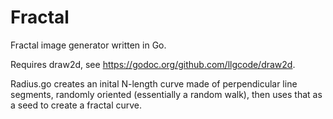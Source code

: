 # Fractal

Fractal image generator written in Go.

Requires draw2d, see https://godoc.org/github.com/llgcode/draw2d.

Radius.go creates an inital N-length curve made of perpendicular line segments, randomly oriented (essentially a random walk),
then uses that as a seed to create a fractal curve. 
